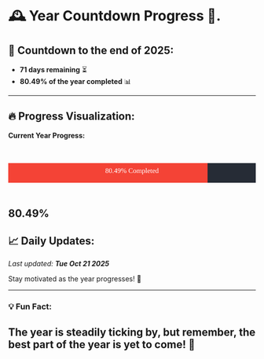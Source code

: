 
# &#x1F570; **Year Countdown Progress** &#x1F389;.

## &#x1F4C5; Countdown to the end of 2025:
- **71 days remaining** &#x23F3;
- **80.49% of the year completed** &#x1F4CA;

---

## &#x1F525; **Progress Visualization**:

**Current Year Progress:**

<br><br>
![Progress Bar](https://raw.githubusercontent.com/dayanidigv/year-countdown-progress/main/progress-bar.svg)
<br><br>

**80.49%**
---

## &#x1F4C8; **Daily Updates**:

_Last updated: **Tue Oct 21 2025**_

Stay motivated as the year progresses! &#x1F680;

--- 

### &#x1F4A1; **Fun Fact:**
The year is steadily ticking by, but remember, the best part of the year is yet to come! &#x1F31F;
---
